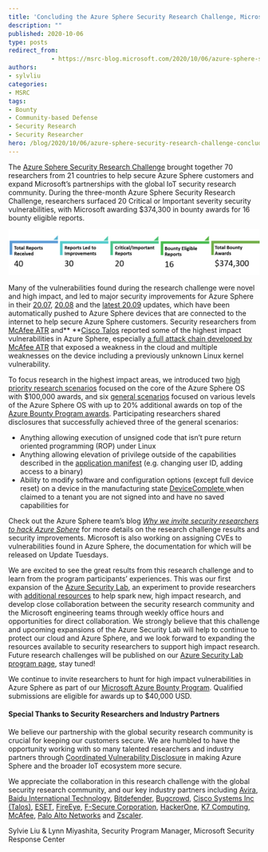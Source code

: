```yaml
---
title: 'Concluding the Azure Sphere Security Research Challenge, Microsoft Awards $374,300 to Global Security Research Community'
description: ""
published: 2020-10-06
type: posts
redirect_from:
            - https://msrc-blog.microsoft.com/2020/10/06/azure-sphere-security-research-challenge-concluded/
authors:
- sylvliu
categories:
- MSRC
tags:
- Bounty
- Community-based Defense
- Security Research
- Security Researcher
hero: /blog/2020/10/06/azure-sphere-security-research-challenge-concluded/img/wp-content-uploads-2020-10-SphereResult-1-1024x187.png
---
```

The [Azure Sphere Security Research Challenge](https://msrc-blog.microsoft.com/2020/05/05/azure-sphere-security-research-challenge/) brought together 70 researchers from 21 countries to help secure Azure Sphere customers and expand Microsoft’s partnerships with the global IoT security research community. During the three-month Azure Sphere Security Research Challenge, researchers surfaced 20 Critical or Important severity security vulnerabilities, with Microsoft awarding \$374,300 in bounty awards for 16 bounty eligible reports.

![Total Reports Received: 40 Reports Led to Improvements: 30 Critical/Important Reports: 20 Bounty Eligible Reports: 16 Total Bounty Awards: $374,300](./img/wp-content-uploads-2020-10-SphereResult-1-1024x187.png)

Many of the vulnerabilities found during the research challenge were novel and high impact, and led to major security improvements for Azure Sphere in their [20.07](https://techcommunity.microsoft.com/t5/internet-of-things/azure-sphere-20-07-security-enhancements/ba-p/1548973), [20.08](https://techcommunity.microsoft.com/t5/internet-of-things/azure-sphere-20-08-security-updates/ba-p/1604788) and the [latest 20.09](https://techcommunity.microsoft.com/t5/internet-of-things/azure-sphere-20-09-security-updates/ba-p/1725628) updates, which have been automatically pushed to Azure Sphere devices that are connected to the internet to help secure Azure Sphere customers. Security researchers from [McAfee ATR](https://www.mcafee.com/blogs/other-blogs/mcafee-labs/our-experiences-participating-in-microsofts-azure-sphere-bounty-program/) and\*\* \*\*[Cisco Talos](https://blog.talosintelligence.com/2020/10/Azure-Sphere-Challenge.html) reported some of the highest impact vulnerabilities in Azure Sphere, especially [a full attack chain developed by McAfee ATR](https://www.mcafee.com/enterprise/en-us/assets/white-papers/wp-prisoner-of-azure-kaban.pdf) that exposed a weakness in the cloud and multiple weaknesses on the device including a previously unknown Linux kernel vulnerability.

To focus research in the highest impact areas, we introduced two [high priority research scenarios](https://www.microsoft.com/en-us/msrc/azure-security-lab-archive) focused on the core of the Azure Sphere OS with \$100,000 awards, and six [general scenarios](https://www.microsoft.com/en-us/msrc/azure-security-lab-archive) focused on various levels of the Azure Sphere OS with up to 20% additional awards on top of the [Azure Bounty Program awards](https://www.microsoft.com/en-us/msrc/bounty-microsoft-azure). Participating researchers shared disclosures that successfully achieved three of the general scenarios:

- Anything allowing execution of unsigned code that isn’t pure return oriented programming (ROP) under Linux
- Anything allowing elevation of privilege outside of the capabilities described in the [application manifest](https://docs.microsoft.com/en-us/azure-sphere/app-development/app-manifest) (e.g. changing user ID, adding access to a binary)
- Ability to modify software and configuration options (except full device reset) on a device in the manufacturing state [DeviceComplete](https://docs.microsoft.com/en-us/azure-sphere/hardware/factory-floor-tasks#set-the-device-manufacturing-state)[ ](https://docs.microsoft.com/en-us/azure-sphere/hardware/factory-floor-tasks#set-the-device-manufacturing-state)when claimed to a tenant you are not signed into and have no saved capabilities for

Check out the Azure Sphere team’s blog _[Why we invite security researchers to hack Azure Sphere](https://www.microsoft.com/security/blog/?p=91998)_ for more details on the research challenge results and security improvements. Microsoft is also working on assigning CVEs to vulnerabilities found in Azure Sphere, the documentation for which will be released on Update Tuesdays.

We are excited to see the great results from this research challenge and to learn from the program participants’ experiences. This was our first expansion of the [Azure Security Lab](https://msrc-blog.microsoft.com/2019/08/05/azure-security-lab-a-new-space-for-azure-research-and-collaboration/), an experiment to provide researchers with [additional resources](https://www.microsoft.com/en-us/msrc/azure-security-lab-archive) to help spark new, high impact research, and develop close collaboration between the security research community and the Microsoft engineering teams through weekly office hours and opportunities for direct collaboration. We strongly believe that this challenge and upcoming expansions of the Azure Security Lab will help to continue to protect our cloud and Azure Sphere, and we look forward to expanding the resources available to security researchers to support high impact research. Future research challenges will be published on our [Azure Security Lab program page](https://www.microsoft.com/en-us/msrc/azure-security-lab), stay tuned!

We continue to invite researchers to hunt for high impact vulnerabilities in Azure Sphere as part of our [Microsoft Azure Bounty Program](https://www.microsoft.com/en-us/msrc/bounty-microsoft-azure). Qualified submissions are eligible for awards up to \$40,000 USD.

#### **Special Thanks to Security Researchers and Industry Partners**

We believe our partnership with the global security research community is crucial for keeping our customers secure. We are humbled to have the opportunity working with so many talented researchers and industry partners through [Coordinated Vulnerability Disclosure](https://www.microsoft.com/msrc/cvd) in making Azure Sphere and the broader IoT ecosystem more secure.

We appreciate the collaboration in this research challenge with the global security research community, and our key industry partners including [Avira](http://www.avira.com/), [Baidu International Technology](https://www.baidu.com/), [Bitdefender](http://www.bitdefender.com/), [Bugcrowd](https://www.bugcrowd.com/), [Cisco Systems Inc (Talos)](http://www.cisco.com/), [ESET](http://www.eset.com/us/), [FireEye](https://www.fireeye.com/), [F-Secure Corporation](https://www.f-secure.com/us-en), [HackerOne](https://www.hackerone.com/), [K7 Computing](http://www.k7computing.com/), [McAfee](http://www.mcafee.com/us/), [Palo Alto Networks](https://www.paloaltonetworks.com/) and [Zscaler](http://www.zscaler.com/).

Sylvie Liu & Lynn Miyashita, Security Program Manager, Microsoft Security Response Center
